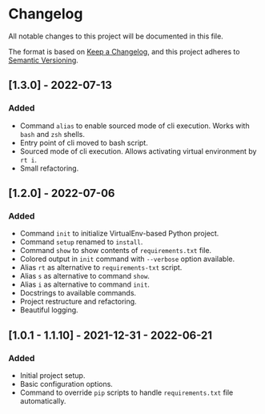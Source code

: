 # Changelog
All notable changes to this project will be documented in this file.

The format is based on [Keep a Changelog](https://keepachangelog.com/en/1.0.0/),
and this project adheres to [Semantic Versioning](https://semver.org/spec/v2.0.0.html).


## [1.3.0] - 2022-07-13
### Added
- Command `alias` to enable sourced mode of cli execution. Works with `bash` and `zsh` shells.
- Entry point of cli moved to bash script.
- Sourced mode of cli execution. Allows activating virtual environment by `rt i`.
- Small refactoring.


## [1.2.0] - 2022-07-06
### Added
- Command `init` to initialize VirtualEnv-based Python project.
- Command `setup` renamed to `install`.
- Command `show` to show contents of `requirements.txt` file.
- Colored output in `init` command with `--verbose` option available.
- Alias `rt` as alternative to `requirements-txt` script.
- Alias `s` as alternative to command `show`.
- Alias `i` as alternative to command `init`.
- Docstrings to available commands.
- Project restructure and refactoring.
- Beautiful logging.

## [1.0.1 - 1.1.10] - 2021-12-31 - 2022-06-21
### Added
- Initial project setup.
- Basic configuration options.
- Command to override `pip` scripts to handle `requirements.txt` file automatically.
